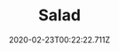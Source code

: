 ---
templateKey: blog-post
featuredpost: false
date: 2020-02-23T00:22:22.711Z
title: Salad
description: A healthy garden salad. 
type: cooking
sellPrice: 110
energy: 113
health: 50
featuredimage: /img/Salad.png
tags:
  - Leek
  - Dandelion
  - Vinegar
  - edible
---